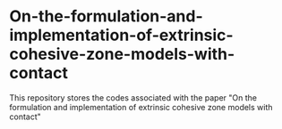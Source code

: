 # On-the-formulation-and-implementation-of-extrinsic-cohesive-zone-models-with-contact
This repository stores the codes associated with the paper "On the formulation and implementation of extrinsic cohesive zone models with contact"
